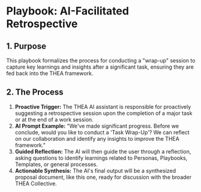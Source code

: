 # Playbook: AI-Facilitated Retrospective

## 1. Purpose
This playbook formalizes the process for conducting a "wrap-up" session to capture key learnings and insights after a significant task, ensuring they are fed back into the THEA framework.

## 2. The Process
1.  **Proactive Trigger:** The THEA AI assistant is responsible for proactively suggesting a retrospective session upon the completion of a major task or at the end of a work session.
2.  **AI Prompt Example:** "We've made significant progress. Before we conclude, would you like to conduct a 'Task Wrap-Up'? We can reflect on our collaboration and identify any insights to improve the THEA framework."
3.  **Guided Reflection:** The AI will then guide the user through a reflection, asking questions to identify learnings related to Personas, Playbooks, Templates, or general processes.
4.  **Actionable Synthesis:** The AI's final output will be a synthesized proposal document, like this one, ready for discussion with the broader THEA Collective.
